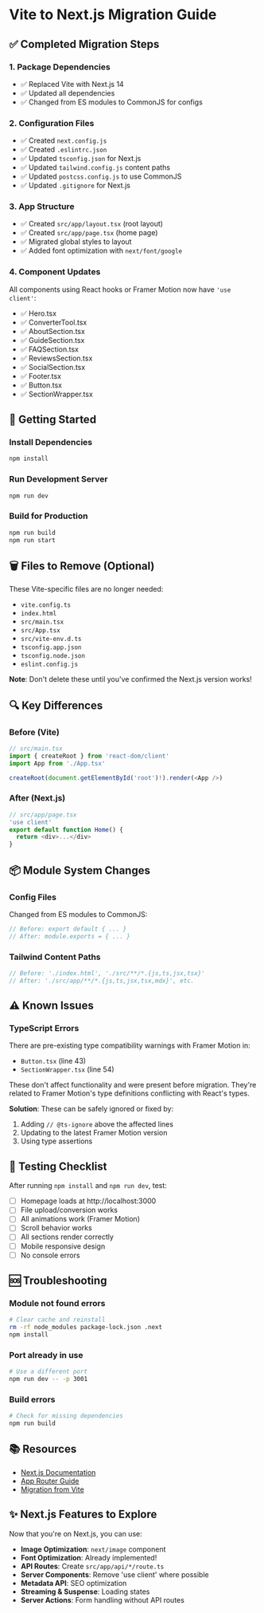 # Vite to Next.js Migration Guide

## ✅ Completed Migration Steps

### 1. Package Dependencies
- ✅ Replaced Vite with Next.js 14
- ✅ Updated all dependencies
- ✅ Changed from ES modules to CommonJS for configs

### 2. Configuration Files
- ✅ Created `next.config.js`
- ✅ Created `.eslintrc.json`
- ✅ Updated `tsconfig.json` for Next.js
- ✅ Updated `tailwind.config.js` content paths
- ✅ Updated `postcss.config.js` to use CommonJS
- ✅ Updated `.gitignore` for Next.js

### 3. App Structure
- ✅ Created `src/app/layout.tsx` (root layout)
- ✅ Created `src/app/page.tsx` (home page)
- ✅ Migrated global styles to layout
- ✅ Added font optimization with `next/font/google`

### 4. Component Updates
All components using React hooks or Framer Motion now have `'use client'`:
- ✅ Hero.tsx
- ✅ ConverterTool.tsx
- ✅ AboutSection.tsx
- ✅ GuideSection.tsx
- ✅ FAQSection.tsx
- ✅ ReviewsSection.tsx
- ✅ SocialSection.tsx
- ✅ Footer.tsx
- ✅ Button.tsx
- ✅ SectionWrapper.tsx

## 🚀 Getting Started

### Install Dependencies
```bash
npm install
```

### Run Development Server
```bash
npm run dev
```

### Build for Production
```bash
npm run build
npm run start
```

## 🗑️ Files to Remove (Optional)

These Vite-specific files are no longer needed:
- `vite.config.ts`
- `index.html`
- `src/main.tsx`
- `src/App.tsx`
- `src/vite-env.d.ts`
- `tsconfig.app.json`
- `tsconfig.node.json`
- `eslint.config.js`

**Note**: Don't delete these until you've confirmed the Next.js version works!

## 🔍 Key Differences

### Before (Vite)
```typescript
// src/main.tsx
import { createRoot } from 'react-dom/client'
import App from './App.tsx'

createRoot(document.getElementById('root')!).render(<App />)
```

### After (Next.js)
```typescript
// src/app/page.tsx
'use client'
export default function Home() {
  return <div>...</div>
}
```

## 📦 Module System Changes

### Config Files
Changed from ES modules to CommonJS:
```javascript
// Before: export default { ... }
// After: module.exports = { ... }
```

### Tailwind Content Paths
```javascript
// Before: './index.html', './src/**/*.{js,ts,jsx,tsx}'
// After: './src/app/**/*.{js,ts,jsx,tsx,mdx}', etc.
```

## ⚠️ Known Issues

### TypeScript Errors
There are pre-existing type compatibility warnings with Framer Motion in:
- `Button.tsx` (line 43)
- `SectionWrapper.tsx` (line 54)

These don't affect functionality and were present before migration. They're related to Framer Motion's type definitions conflicting with React's types.

**Solution**: These can be safely ignored or fixed by:
1. Adding `// @ts-ignore` above the affected lines
2. Updating to the latest Framer Motion version
3. Using type assertions

## 🎯 Testing Checklist

After running `npm install` and `npm run dev`, test:
- [ ] Homepage loads at http://localhost:3000
- [ ] File upload/conversion works
- [ ] All animations work (Framer Motion)
- [ ] Scroll behavior works
- [ ] All sections render correctly
- [ ] Mobile responsive design
- [ ] No console errors

## 🆘 Troubleshooting

### Module not found errors
```bash
# Clear cache and reinstall
rm -rf node_modules package-lock.json .next
npm install
```

### Port already in use
```bash
# Use a different port
npm run dev -- -p 3001
```

### Build errors
```bash
# Check for missing dependencies
npm run build
```

## 📚 Resources

- [Next.js Documentation](https://nextjs.org/docs)
- [App Router Guide](https://nextjs.org/docs/app)
- [Migration from Vite](https://nextjs.org/docs/app/building-your-application/upgrading/from-vite)

## ✨ Next.js Features to Explore

Now that you're on Next.js, you can use:
- **Image Optimization**: `next/image` component
- **Font Optimization**: Already implemented!
- **API Routes**: Create `src/app/api/*/route.ts`
- **Server Components**: Remove 'use client' where possible
- **Metadata API**: SEO optimization
- **Streaming & Suspense**: Loading states
- **Server Actions**: Form handling without API routes

